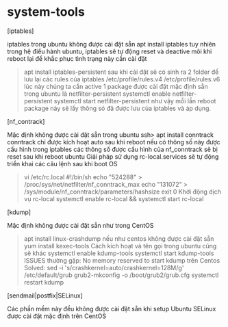 # system-tools

[iptables]

iptables trong ubuntu không được cài đặt sẵn 
apt install iptables
tuy nhiên trong hệ điều hành ubuntu, iptables sẽ tự động reset và deactive môi khi reboot lại
để khắc phục tình trạng này cần cài đặt 
> apt install iptables-persistent
sau khi cài đặt sẽ có sinh ra 2 folder để lưu lại các rules của iptables
> /etc/profile/rules.v4
> /etc/profile/rules.v6
lúc này chúng ta cần active 1 package được cài đặt mặc định sẫn trong ubuntu là netfilter-persistent
> systemctl enable netfilter-persistent
> systemctl start netfilter-persistent
như vậy mỗi lần reboot package này sẽ lấy thông só đã được lưu của iptables và áp dụng.

[nf_contrack]

Mặc định không được cài đặt sẵn trong ubuntu
ssh> apt install conntrack
conntrack chỉ được kích hoạt auto sau khi reboot nếu có thông số này được cấu hình trong iptables
các thông số được cấu hình của nf_conntrack sẽ bị reset sau khi reboot ubuntu
Giải pháp sử dụng rc-local.services sẽ tự động triển khai các câu lệnh sau khi boot OS
> vi /etc/rc.local
> #!/bin/sh
> echo "524288" > /proc/sys/net/netfilter/nf_conntrack_max
> echo "131072" > /sys/module/nf_conntrack/parameters/hashsize
> exit 0
Khởi động dịch vụ rc-local
> systemctl enable rc-local && systemctl start rc-local

[kdump]

Mặc định không được cài đặt sẵn như trong CentOS
> apt install linux-crashdump
nếu như centos không được cài đặt sẵn 
> yum install kexec-tools
Cách kích hoạt và tên gọi trong ubuntu cũng sẽ khác
> systemctl enable kdump-tools
> systemctl start kdump-tools
ISSUES thường gặp: No memory reserved to start kdump trên Centos
Solved:
> sed -i 's/crashkernel=auto/crashkernel=128M/g' /etc/default/grub
> grub2-mkconfig -o /boot/grub2/grub.cfg
> systemctl restart kdump

[sendmail|postfix|SELinux]

Các phần mềm này đều không được cài đặt sẵn khi setup Ubuntu
SELinux được cài đặt mặc định trên CentOS
